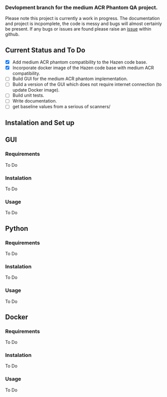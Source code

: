 ### Devlopment branch for the medium ACR Phantom QA project. 
Please note this project is currently a work in progress. The documentation and project is incpomplete, the code is messy and bugs will almost certainly be present. If any bugs or issues are found please raise an [issue](https://github.com/NHSH-MRI-Physics/Hazen-ScottishACR-Fork/issues) within github. 
## Current Status and To Do
- [x] Add medium ACR phantom compatibility to the Hazen code base.
- [x] Incorporate docker image of the Hazen code base with medium ACR compatibility.
- [ ] Build GUI for the medium ACR phantom implementation.
- [ ] Build a version of the GUI which does not require internet connection (to update Docker image).
- [ ] Build unit tests.
- [ ] Write documentation.
- [ ] get baseline values from a serious of scanners/

## Instalation and Set up

## GUI 
### Requirements 
To Do
### Instalation 
To Do
### Usage
To Do

## Python 
### Requirements 
To Do
### Instalation 
To Do
### Usage
To Do

## Docker
### Requirements 
To Do
### Instalation 
To Do
### Usage
To Do
